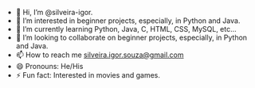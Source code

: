 - 👋 Hi, I’m @silveira-igor.
- 👀 I’m interested in beginner projects, especially, in Python and Java.
- 🌱 I’m currently learning Python, Java, C, HTML, CSS, MySQL, etc...
- 💞️ I’m looking to collaborate on beginner projects, especially, in Python and Java.
- 📫 How to reach me silveira.igor.souza@gmail.com
- 😄 Pronouns: He/His
- ⚡ Fun fact: Interested in movies and games.

<!---
silveira-igor/silveira-igor is a ✨ special ✨ repository because its `README.md` (this file) appears on your GitHub profile.
You can click the Preview link to take a look at your changes.
--->
